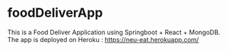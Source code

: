 # foodDeliverApp
This is a Food Deliver Application using Springboot + React + MongoDB. The app is deployed on Heroku : https://neu-eat.herokuapp.com/
